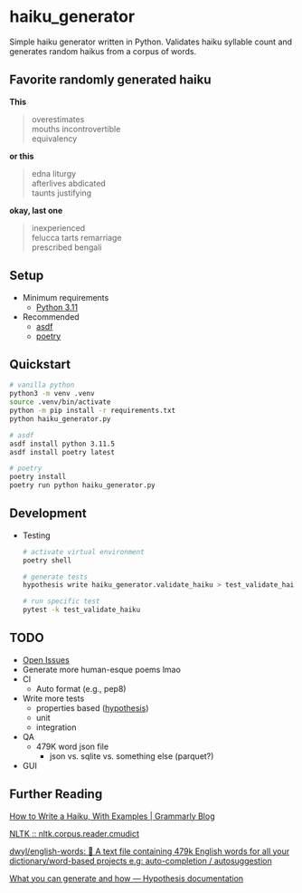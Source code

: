 # haiku_generator

Simple haiku generator written in Python. Validates haiku syllable count and generates random haikus from a corpus of words.

## Favorite randomly generated haiku
**This**
> overestimates  
> mouths incontrovertible  
> equivalency  

**or this**
> edna liturgy  
> afterlives abdicated  
> taunts justifying  

**okay, last one**
> inexperienced  
> felucca tarts remarriage  
> prescribed bengali  

## Setup
* Minimum requirements
  * [Python 3.11](https://www.python.org/downloads/)
* Recommended
  * [asdf](https://asdf-vm.com/guide/getting-started.html#_2-download-asdf)
  * [poetry](https://python-poetry.org/docs/)

## Quickstart
```bash
# vanilla python
python3 -m venv .venv
source .venv/bin/activate
python -m pip install -r requirements.txt
python haiku_generator.py

# asdf
asdf install python 3.11.5
asdf install poetry latest

# poetry
poetry install
poetry run python haiku_generator.py
```

## Development
* Testing
    ```bash
    # activate virtual environment
    poetry shell
    
    # generate tests
    hypothesis write haiku_generator.validate_haiku > test_validate_haiku.py

    # run specific test
    pytest -k test_validate_haiku
    ```

## TODO
* [Open Issues](https://github.com/pythoninthegrass/haiku_generator/issues)
* Generate more human-esque poems lmao
* CI
  * Auto format (e.g., pep8)
* Write more tests
  * properties based ([hypothesis](https://youtu.be/mkgd9iOiICc?si=3Fpk7s7RvZZQtWB0&t=1120))
  * unit
  * integration
* QA
  * 479K word json file
    * json vs. sqlite vs. something else (parquet?)
* GUI

## Further Reading
[How to Write a Haiku, With Examples | Grammarly Blog](https://www.grammarly.com/blog/how-to-write-haiku/)

[NLTK :: nltk.corpus.reader.cmudict](https://www.nltk.org/_modules/nltk/corpus/reader/cmudict.html)

[dwyl/english-words: :memo: A text file containing 479k English words for all your dictionary/word-based projects e.g: auto-completion / autosuggestion](https://github.com/dwyl/english-words)

[What you can generate and how — Hypothesis documentation](https://hypothesis.readthedocs.io/en/latest/data.html#)
